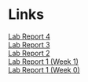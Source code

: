 # Links
[Lab Report 4](lab_report_4/lab_report_4.html) <br>
[Lab Report 3](lab_report_3/lab_report_3.html) <br>
[Lab Report 2](lab_report_2/lab_report_2.html) <br>
[Lab Report 1 (Week 1)](lab_report_1_week_1/lab_report_1_week_1.html) <br>
[Lab Report 1 (Week 0)](lab_report_1_week_0.html) <br>



